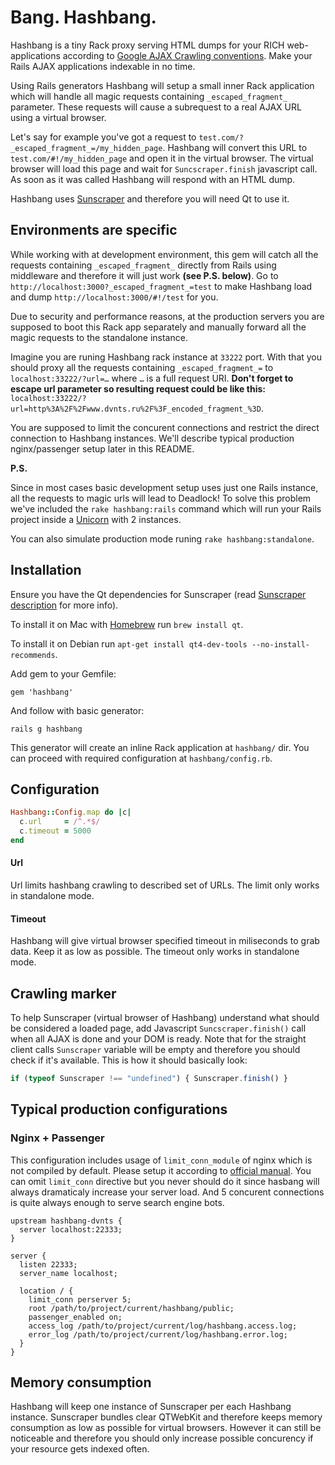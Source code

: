 # Bang. Hashbang.

Hashbang is a tiny Rack proxy serving HTML dumps for your RICH web-applications according to 
[Google AJAX Crawling conventions](http://code.google.com/web/ajaxcrawling/). Make your Rails AJAX applications indexable in no time.

Using Rails generators Hashbang will setup a small inner Rack application which will handle all magic requests containing `_escaped_fragment_` parameter. These requests will cause a subrequest to a real AJAX URL using a virtual browser. 

Let's say for example you've got a request to `test.com/?_escaped_fragment_=/my_hidden_page`. Hashbang will convert this URL to `test.com/#!/my_hidden_page` and open it in the virtual browser. The virtual browser will load this page and wait for `Suncscraper.finish` javascript call. As soon as it was called Hashbang will respond with an HTML dump.

Hashbang uses [Sunscraper](http://github.com/roundlake/sunscraper) and therefore you will need Qt to use it.

## Environments are specific

While working with at development environment, this gem will catch all the requests containing `_escaped_fragment_` directly from Rails using middleware and therefore it will just work **(see P.S. below)**. Go to `http://localhost:3000?_escaped_fragment_=test` to make Hashbang load and dump `http://localhost:3000/#!/test` for you.

Due to security and performance reasons, at the production servers you are supposed to boot this Rack app separately and manually forward all the magic requests to the standalone instance.

Imagine you are runing Hashbang rack instance at `33222` port. With that you should proxy all the requests containing `_escaped_fragment_=` to `localhost:33222/?url=…` where `…` is a full request URI. **Don't forget to escape url parameter so resulting request could be like this:** `localhost:33222/?url=http%3A%2F%2Fwww.dvnts.ru%2F%3F_encoded_fragment_%3D`.

You are supposed to limit the concurent connections and restrict the direct connection to Hashbang instances. We'll describe typical production nginx/passenger setup later in this README.

**P.S.**

Since in most cases basic development setup uses just one Rails instance, all the requests to magic urls will lead to Deadlock! To solve this problem we've included the `rake hashbang:rails` command which will run your Rails project inside a [Unicorn](http://unicorn.bogomips.org/) with 2 instances.

You can also simulate production mode runing `rake hashbang:standalone`.

## Installation

Ensure you have the Qt dependencies for Sunscraper (read [Sunscraper description](http://github.com/roundlake/sunscraper/) for more info).

To install it on Mac with [Homebrew](http://mxcl.github.com/homebrew/) run `brew install qt`. 

To install it on Debian run `apt-get install qt4-dev-tools --no-install-recommends`.

Add gem to your Gemfile:

```
gem 'hashbang'
```

And follow with basic generator:

```
rails g hashbang
```

This generator will create an inline Rack application at `hashbang/` dir. You can proceed with required configuration at `hashbang/config.rb`.

## Configuration

```ruby
Hashbang::Config.map do |c|
  c.url     = /^.*$/
  c.timeout = 5000
end
```

#### Url

Url limits hashbang crawling to described set of URLs. The limit only works in standalone mode.

#### Timeout

Hashbang will give virtual browser specified timeout in miliseconds to grab data. Keep it as low as possible. The timeout only works in standalone mode.

## Crawling marker

To help Sunscraper (virtual browser of Hashbang) understand what should be considered a loaded page, add Javascript `Suncscraper.finish()` call when all AJAX is done and your DOM is ready. Note that for the straight client calls `Sunscraper` variable will be empty and therefore you should check if it's available. This is how it should basically look:

```javascript
if (typeof Sunscraper !== "undefined") { Sunscraper.finish() }
```

## Typical production configurations

### Nginx + Passenger

This configuration includes usage of `limit_conn_module` of nginx which is not compiled by default. Please setup it according to [official manual](http://nginx.org/en/docs/http/ngx_http_limit_conn_module.html). You can omit `limit_conn` directive but you never should do it since hasbang will always dramaticaly increase your server load. And 5 concurent connections is quite always enough to serve search engine bots.

```
upstream hashbang-dvnts {
  server localhost:22333;
}

server {
  listen 22333;
  server_name localhost;

  location / {
    limit_conn perserver 5;
    root /path/to/project/current/hashbang/public;
    passenger_enabled on;
    access_log /path/to/project/current/log/hashbang.access.log;
    error_log /path/to/project/current/log/hashbang.error.log;
  }
}
```

## Memory consumption

Hashbang will keep one instance of Sunscraper per each Hashbang instance. Sunscraper  bundles clear QTWebKit and therefore keeps memory consumption as low as possible for virtual browsers. However it can still be noticeable and therefore you should only increase possible concurency if your resource gets indexed often.